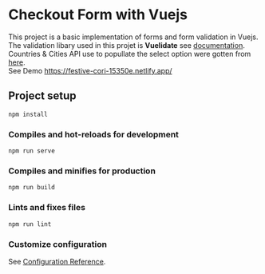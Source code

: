 # Checkout Form with Vuejs

  This project is a basic implementation of forms and form validation in Vuejs. <br>
  The validation libary used in this projet is <b>Vuelidate</b> see [documentation](https://vuelidate.js.org/). <br>
  Countries & Cities API use to popullate the select option were gotten from [here](https://documenter.getpostman.com/view/1134062/T1LJjU52).<br>
  See Demo https://festive-cori-15350e.netlify.app/
  


## Project setup
```
npm install
```

### Compiles and hot-reloads for development
```
npm run serve
```

### Compiles and minifies for production
```
npm run build
```

### Lints and fixes files
```
npm run lint
```

### Customize configuration
See [Configuration Reference](https://cli.vuejs.org/config/).
